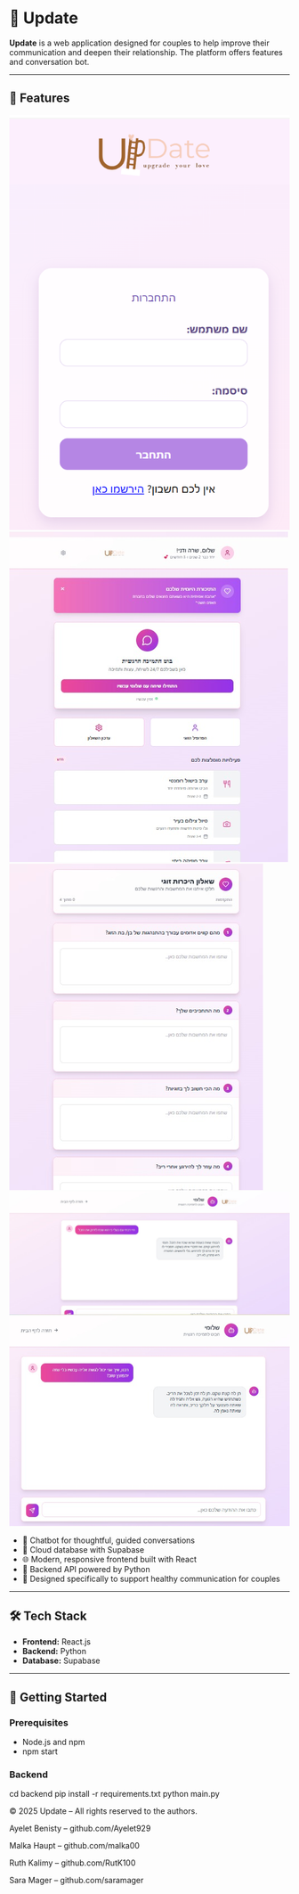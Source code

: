 # 💬 Update

**Update** is a web application designed for couples to help improve their communication and deepen their relationship.
The platform offers features and conversation bot.

---

## 🧠 Features
![App Screenshot](./images/loginPageImage.png) 
![App Screenshot](./images/homePageImage.png) 
![App Screenshot](./images/questionPageImage.png)
![App Screenshot](./images/questionImage1.png) 
![App Screenshot](./images/questionImage2.png) 
- 🤖 Chatbot for thoughtful, guided conversations
- 💾 Cloud database with Supabase
- 🌐 Modern, responsive frontend built with React
- 🔐 Backend API powered by Python
- 👫 Designed specifically to support healthy communication for couples

---

## 🛠️ Tech Stack

- **Frontend:** React.js
- **Backend:** Python 
- **Database:** Supabase 

---

## 🚀 Getting Started

### Prerequisites

- Node.js and npm
- npm start

### Backend

cd backend
pip install -r requirements.txt
python main.py


© 2025 Update – All rights reserved to the authors.

Ayelet Benisty – github.com/Ayelet929

Malka Haupt – github.com/malka00

Ruth Kalimy – github.com/RutK100

Sara Mager – github.com/saramager




